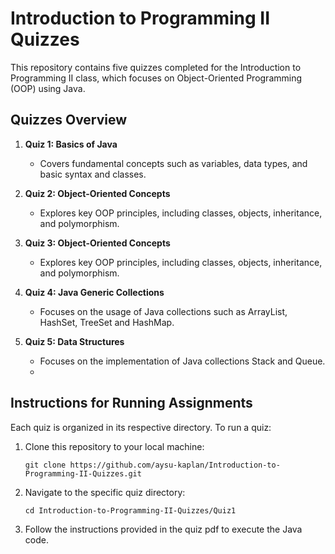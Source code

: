 # Introduction to Programming II Quizzes

This repository contains five quizzes completed for the Introduction to Programming II class, which focuses on Object-Oriented Programming (OOP) using Java.

## Quizzes Overview

1. **Quiz 1: Basics of Java**
   - Covers fundamental concepts such as variables, data types, and basic syntax and classes.

2. **Quiz 2: Object-Oriented Concepts**
   - Explores key OOP principles, including classes, objects, inheritance, and polymorphism.

3. **Quiz 3: Object-Oriented Concepts**
   - Explores key OOP principles, including classes, objects, inheritance, and polymorphism.

4. **Quiz 4: Java Generic Collections**
   - Focuses on the usage of Java collections such as ArrayList, HashSet, TreeSet and HashMap.

5. **Quiz 5: Data Structures**
   - Focuses on the implementation of Java collections Stack and Queue.
   - 
## Instructions for Running Assignments

Each quiz is organized in its respective directory. To run a quiz:

1. Clone this repository to your local machine:
   
   ```git clone https://github.com/aysu-kaplan/Introduction-to-Programming-II-Quizzes.git```
   
2. Navigate to the specific quiz directory:
   
   ```cd Introduction-to-Programming-II-Quizzes/Quiz1```

3. Follow the instructions provided in the quiz pdf to execute the Java code.
